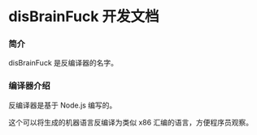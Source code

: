 # disBrainFuck 开发文档

### 简介

disBrainFuck 是反编译器的名字。

### 编译器介绍

反编译器是基于 Node.js 编写的。

这个可以将生成的机器语言反编译为类似 x86 汇编的语言，方便程序员观察。
